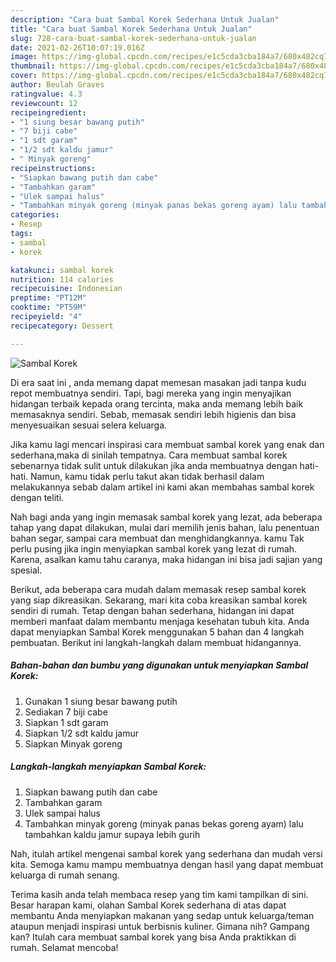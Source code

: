 ```yaml
---
description: "Cara buat Sambal Korek Sederhana Untuk Jualan"
title: "Cara buat Sambal Korek Sederhana Untuk Jualan"
slug: 728-cara-buat-sambal-korek-sederhana-untuk-jualan
date: 2021-02-26T10:07:19.016Z
image: https://img-global.cpcdn.com/recipes/e1c5cda3cba184a7/680x482cq70/sambal-korek-foto-resep-utama.jpg
thumbnail: https://img-global.cpcdn.com/recipes/e1c5cda3cba184a7/680x482cq70/sambal-korek-foto-resep-utama.jpg
cover: https://img-global.cpcdn.com/recipes/e1c5cda3cba184a7/680x482cq70/sambal-korek-foto-resep-utama.jpg
author: Beulah Graves
ratingvalue: 4.3
reviewcount: 12
recipeingredient:
- "1 siung besar bawang putih"
- "7 biji cabe"
- "1 sdt garam"
- "1/2 sdt kaldu jamur"
- " Minyak goreng"
recipeinstructions:
- "Siapkan bawang putih dan cabe"
- "Tambahkan garam"
- "Ulek sampai halus"
- "Tambahkan minyak goreng (minyak panas bekas goreng ayam) lalu tambahkan kaldu jamur supaya lebih gurih"
categories:
- Resep
tags:
- sambal
- korek

katakunci: sambal korek 
nutrition: 114 calories
recipecuisine: Indonesian
preptime: "PT12M"
cooktime: "PT59M"
recipeyield: "4"
recipecategory: Dessert

---
```



![Sambal Korek](https://img-global.cpcdn.com/recipes/e1c5cda3cba184a7/680x482cq70/sambal-korek-foto-resep-utama.jpg)

Di era  saat ini , anda memang dapat memesan masakan jadi tanpa kudu repot membuatnya sendiri. Tapi, bagi mereka yang ingin menyajikan hidangan terbaik kepada orang tercinta, maka anda memang lebih baik memasaknya sendiri. Sebab, memasak sendiri lebih higienis dan bisa menyesuaikan sesuai selera keluarga.

Jika kamu lagi mencari inspirasi cara membuat sambal korek yang enak dan sederhana,maka di sinilah tempatnya. Cara membuat sambal korek  sebenarnya tidak sulit untuk dilakukan jika anda membuatnya dengan hati-hati. Namun, kamu tidak perlu takut akan tidak berhasil dalam melakukannya 
sebab dalam artikel ini kami akan membahas sambal korek dengan teliti.  



Nah bagi anda yang ingin memasak sambal korek yang lezat, ada beberapa tahap yang dapat dilakukan, mulai dari memilih jenis bahan, lalu penentuan bahan segar, sampai cara membuat dan menghidangkannya. kamu Tak perlu pusing jika ingin menyiapkan sambal korek yang lezat di rumah. Karena, asalkan kamu  tahu caranya, maka hidangan ini bisa jadi sajian yang spesial.

Berikut, ada beberapa cara mudah dalam memasak resep sambal korek yang siap dikreasikan. Sekarang, mari kita coba kreasikan sambal korek sendiri di rumah. Tetap dengan bahan sederhana, hidangan ini dapat memberi manfaat dalam membantu menjaga kesehatan tubuh kita. Anda dapat menyiapkan Sambal Korek menggunakan 5 bahan dan 4 langkah pembuatan. Berikut ini langkah-langkah dalam membuat hidangannya.

<!--inarticleads1-->

##### Bahan-bahan dan bumbu yang digunakan untuk menyiapkan Sambal Korek:

1. Gunakan 1 siung besar bawang putih
1. Sediakan 7 biji cabe
1. Siapkan 1 sdt garam
1. Siapkan 1/2 sdt kaldu jamur
1. Siapkan  Minyak goreng




<!--inarticleads2-->

##### Langkah-langkah menyiapkan Sambal Korek:

1. Siapkan bawang putih dan cabe
1. Tambahkan garam
1. Ulek sampai halus
1. Tambahkan minyak goreng (minyak panas bekas goreng ayam) lalu tambahkan kaldu jamur supaya lebih gurih




Nah, itulah artikel mengenai  sambal korek  yang sederhana dan mudah versi kita. Semoga kamu mampu membuatnya dengan hasil yang dapat membuat keluarga di rumah senang. 

Terima kasih anda telah membaca resep yang tim kami tampilkan di sini. Besar harapan kami, olahan  Sambal Korek sederhana di atas dapat membantu Anda menyiapkan makanan yang sedap untuk keluarga/teman ataupun menjadi inspirasi untuk berbisnis kuliner. Gimana nih? Gampang kan? Itulah cara membuat sambal korek yang bisa Anda praktikkan di rumah. Selamat mencoba!

